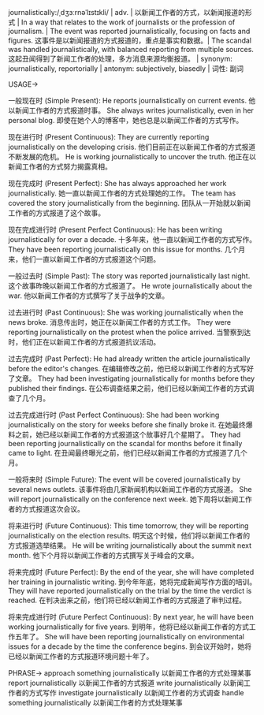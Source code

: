 journalistically:/ˌdʒɜːrnəˈlɪstɪkli/ | adv. | 以新闻工作者的方式，以新闻报道的形式 | In a way that relates to the work of journalists or the profession of journalism. | The event was reported journalistically, focusing on facts and figures.  这事件是以新闻报道的方式报道的，重点是事实和数据。|  The scandal was handled journalistically, with balanced reporting from multiple sources.  这起丑闻得到了新闻工作者的处理，多方消息来源均衡报道。 | synonym: journalistically, reportorially | antonym:  subjectively, biasedly | 词性: 副词

USAGE->

一般现在时 (Simple Present):
He reports journalistically on current events. 他以新闻工作者的方式报道时事。
She always writes journalistically, even in her personal blog. 即使在她个人的博客中，她也总是以新闻工作者的方式写作。

现在进行时 (Present Continuous):
They are currently reporting journalistically on the developing crisis. 他们目前正在以新闻工作者的方式报道不断发展的危机。
He is working journalistically to uncover the truth. 他正在以新闻工作者的方式努力揭露真相。

现在完成时 (Present Perfect):
She has always approached her work journalistically. 她一直以新闻工作者的方式处理她的工作。
The team has covered the story journalistically from the beginning.  团队从一开始就以新闻工作者的方式报道了这个故事。

现在完成进行时 (Present Perfect Continuous):
He has been writing journalistically for over a decade.  十多年来，他一直以新闻工作者的方式写作。
They have been reporting journalistically on this issue for months.  几个月来，他们一直以新闻工作者的方式报道这个问题。

一般过去时 (Simple Past):
The story was reported journalistically last night.  这个故事昨晚以新闻工作者的方式报道了。
He wrote journalistically about the war.  他以新闻工作者的方式撰写了关于战争的文章。

过去进行时 (Past Continuous):
She was working journalistically when the news broke.  消息传出时，她正在以新闻工作者的方式工作。
They were reporting journalistically on the protest when the police arrived. 当警察到达时，他们正在以新闻工作者的方式报道抗议活动。

过去完成时 (Past Perfect):
He had already written the article journalistically before the editor's changes.  在编辑修改之前，他已经以新闻工作者的方式写好了文章。
They had been investigating journalistically for months before they published their findings.  在公布调查结果之前，他们已经以新闻工作者的方式调查了几个月。

过去完成进行时 (Past Perfect Continuous):
She had been working journalistically on the story for weeks before she finally broke it.  在她最终爆料之前，她已经以新闻工作者的方式报道这个故事好几个星期了。
They had been reporting journalistically on the scandal for months before it finally came to light.  在丑闻最终曝光之前，他们已经以新闻工作者的方式报道了几个月。


一般将来时 (Simple Future):
The event will be covered journalistically by several news outlets.  该事件将由几家新闻机构以新闻工作者的方式报道。
She will report journalistically on the conference next week.  她下周将以新闻工作者的方式报道这次会议。


将来进行时 (Future Continuous):
This time tomorrow, they will be reporting journalistically on the election results. 明天这个时候，他们将以新闻工作者的方式报道选举结果。
He will be writing journalistically about the summit next month. 他下个月将以新闻工作者的方式撰写关于峰会的文章。


将来完成时 (Future Perfect):
By the end of the year, she will have completed her training in journalistic writing. 到今年年底，她将完成新闻写作方面的培训。
They will have reported journalistically on the trial by the time the verdict is reached.  在判决出来之前，他们将已经以新闻工作者的方式报道了审判过程。


将来完成进行时 (Future Perfect Continuous):
By next year, he will have been working journalistically for five years. 到明年，他将已经以新闻工作者的方式工作五年了。
She will have been reporting journalistically on environmental issues for a decade by the time the conference begins. 到会议开始时，她将已经以新闻工作者的方式报道环境问题十年了。



PHRASE->
approach something journalistically  以新闻工作者的方式处理某事
report journalistically  以新闻工作者的方式报道
write journalistically  以新闻工作者的方式写作
investigate journalistically 以新闻工作者的方式调查
handle something journalistically 以新闻工作者的方式处理某事
